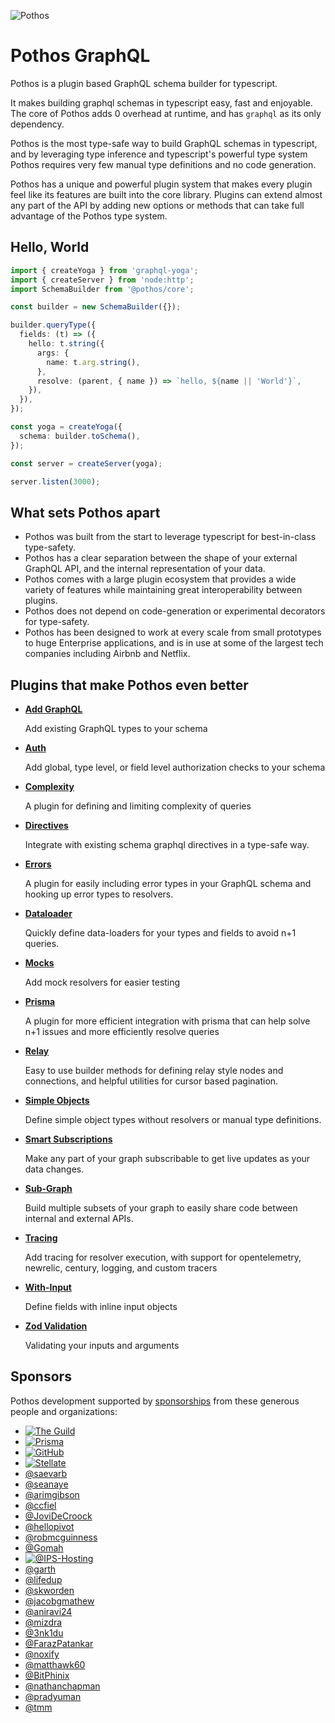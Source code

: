 ![Pothos](https://pothos-graphql.dev/assets/logo-name-auto.svg)

# Pothos GraphQL

Pothos is a plugin based GraphQL schema builder for typescript.

It makes building graphql schemas in typescript easy, fast and enjoyable. The core of Pothos adds 0
overhead at runtime, and has `graphql` as its only dependency.

Pothos is the most type-safe way to build GraphQL schemas in typescript, and by leveraging type
inference and typescript's powerful type system Pothos requires very few manual type definitions and
no code generation.

Pothos has a unique and powerful plugin system that makes every plugin feel like its features are
built into the core library. Plugins can extend almost any part of the API by adding new options or
methods that can take full advantage of the Pothos type system.

## Hello, World

```typescript
import { createYoga } from 'graphql-yoga';
import { createServer } from 'node:http';
import SchemaBuilder from '@pothos/core';

const builder = new SchemaBuilder({});

builder.queryType({
  fields: (t) => ({
    hello: t.string({
      args: {
        name: t.arg.string(),
      },
      resolve: (parent, { name }) => `hello, ${name || 'World'}`,
    }),
  }),
});

const yoga = createYoga({
  schema: builder.toSchema(),
});

const server = createServer(yoga);

server.listen(3000);
```

## What sets Pothos apart

- Pothos was built from the start to leverage typescript for best-in-class type-safety.
- Pothos has a clear separation between the shape of your external GraphQL API, and the internal
  representation of your data.
- Pothos comes with a large plugin ecosystem that provides a wide variety of features while
  maintaining great interoperability between plugins.
- Pothos does not depend on code-generation or experimental decorators for type-safety.
- Pothos has been designed to work at every scale from small prototypes to huge Enterprise
  applications, and is in use at some of the largest tech companies including Airbnb and Netflix.

## Plugins that make Pothos even better

- [**Add GraphQL**](https://pothos-graphql.dev/docs/plugins/add-graphql)

  Add existing GraphQL types to your schema

- [**Auth**](https://pothos-graphql.dev/docs/plugins/scope-auth)

  Add global, type level, or field level authorization checks to your schema

- [**Complexity**](https://pothos-graphql.dev/docs/plugins/complexity)

  A plugin for defining and limiting complexity of queries

- [**Directives**](https://pothos-graphql.dev/docs/plugins/directives)

  Integrate with existing schema graphql directives in a type-safe way.

- [**Errors**](https://pothos-graphql.dev/docs/plugins/errors)

  A plugin for easily including error types in your GraphQL schema and hooking up error types to
  resolvers.

- [**Dataloader**](https://pothos-graphql.dev/docs/plugins/dataloader)

  Quickly define data-loaders for your types and fields to avoid n+1 queries.

- [**Mocks**](https://pothos-graphql.dev/docs/plugins/mocks)

  Add mock resolvers for easier testing

- [**Prisma**](https://pothos-graphql.dev/docs/plugins/prisma)

  A plugin for more efficient integration with prisma that can help solve n+1 issues and more
  efficiently resolve queries

- [**Relay**](https://pothos-graphql.dev/docs/plugins/relay)

  Easy to use builder methods for defining relay style nodes and connections, and helpful utilities
  for cursor based pagination.

- [**Simple Objects**](https://pothos-graphql.dev/docs/plugins/simple-objects)

  Define simple object types without resolvers or manual type definitions.

- [**Smart Subscriptions**](https://pothos-graphql.dev/docs/plugins/smart-subscriptions)

  Make any part of your graph subscribable to get live updates as your data changes.

- [**Sub-Graph**](https://pothos-graphql.dev/docs/plugins/sub-graph)

  Build multiple subsets of your graph to easily share code between internal and external APIs.

- [**Tracing**](https://pothos-graphql.dev/docs/plugins/tracing)

  Add tracing for resolver execution, with support for opentelemetry, newrelic, century, logging,
  and custom tracers

- [**With-Input**](https://pothos-graphql.dev/docs/plugins/with-input)

  Define fields with inline input objects

- [**Zod Validation**](https://pothos-graphql.dev/docs/plugins/zod)

  Validating your inputs and arguments

## Sponsors

Pothos development supported by [sponsorships](https://github.com/sponsors/hayes) from these
generous people and organizations:

- [![The Guild](https://pothos-graphql.dev/assets/the-guild-logo.svg)](https://www.the-guild.dev/)
- [![Prisma](https://pothos-graphql.dev/assets/prisma-logo.svg)](https://www.prisma.io/)
- [![GitHub](https://pothos-graphql.dev/assets/github-logo.svg)](https://github.com/)
- [![Stellate](https://pothos-graphql.dev/assets/stellate-logo.svg)](https://stellate.co/)
- [@saevarb](https://github.com/saevarb)
- [@seanaye](https://github.com/seanaye)
- [@arimgibson](https://github.com/arimgibson)
- [@ccfiel](https://github.com/ccfiel)
- [@JoviDeCroock](https://github.com/JoviDeCroock)
- [@hellopivot](https://github.com/hellopivot)
- [@robmcguinness](https://github.com/robmcguinness)
- [@Gomah](https://github.com/Gomah)
- [![@IPS-Hosting](/assets/ips-logo.svg)](https://github.com/IPS-Hosting)
- [@garth](https://github.com/garth)
- [@lifedup](https://github.com/lifedup)
- [@skworden](https://github.com/skworden)
- [@jacobgmathew](https://github.com/jacobgmathew)
- [@aniravi24](https://github.com/aniravi24)
- [@mizdra](https://github.com/mizdra)
- [@3nk1du](https://github.com/3nk1du)
- [@FarazPatankar](https://github.com/FarazPatankar)
- [@noxify](https://github.com/noxify)
- [@matthawk60](https://github.com/matthawk60)
- [@BitPhinix](https://github.com/BitPhinix)
- [@nathanchapman](https://github.com/nathanchapman)
- [@pradyuman](https://github.com/pradyuman)
- [@tmm](https://github.com/tmm)
